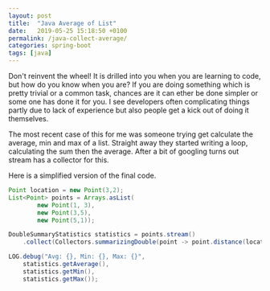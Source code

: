 ```yaml
---
layout: post
title:  "Java Average of List"
date:   2019-05-25 15:18:50 +0100
permalink: /java-collect-average/
categories: spring-boot
tags: [java]
---
```


Don't reinvent the wheel! 
It is drilled into you when you are learning to code, but how do you know when you are?
If you are doing something which is pretty trivial or a common task, chances are it can ether be done simpler or some one has done it for you.
I see developers often complicating things partly due to lack of experience but also people get a kick out of doing it themselves.

The most recent case of this for me was someone trying get calculate the average, min and max of a list.
Straight away they started writing a loop, calculating the sum then the average.
After a bit of googling turns out stream has a collector for this.

Here is a simplified version of the final code.
```java
Point location = new Point(3,2);
List<Point> points = Arrays.asList(
        new Point(1, 3), 
        new Point(3,5), 
        new Point(5,1));

DoubleSummaryStatistics statistics = points.stream()
    .collect(Collectors.summarizingDouble(point -> point.distance(location)));

LOG.debug("Avg: {}, Min: {}, Max: {}", 
    statistics.getAverage(), 
    statistics.getMin(), 
    statistics.getMax());
```